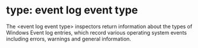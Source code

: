 # type: event log event type

The &lt;event log event type&gt; inspectors return information about the types of Windows Event log entries, which record various operating system events including errors, warnings and general information.
